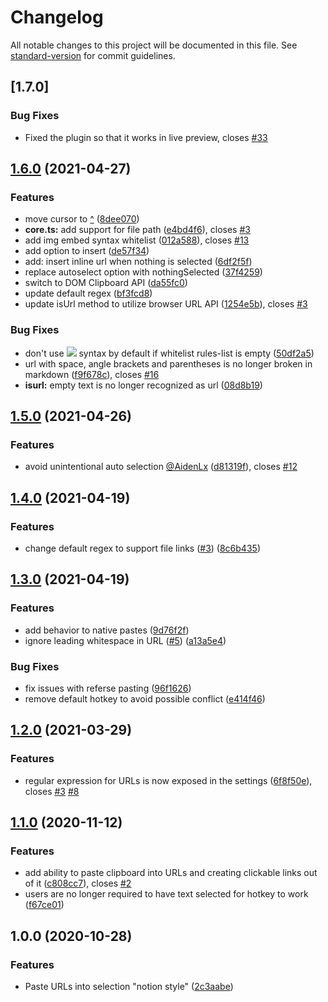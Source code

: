 # Changelog

All notable changes to this project will be documented in this file. See [standard-version](https://github.com/conventional-changelog/standard-version) for commit guidelines.

## [1.7.0]

### Bug Fixes
* Fixed the plugin so that it works in live preview, closes [#33](https://github.com/denolehov/obsidian-url-into-selection/issues/33)

## [1.6.0](https://github.com/denolehov/obsidian-url-into-selection/compare/v1.1.0...v1.6.0) (2021-04-27)


### Features

* move cursor to [^](url) ([8dee070](https://github.com/denolehov/obsidian-url-into-selection/commit/8dee070b2c50b40351ba4c6a5cb11d7bae1f25b2))
* **core.ts:** add support for file path ([e4bd4f6](https://github.com/denolehov/obsidian-url-into-selection/commit/e4bd4f602eda766907ad7bcc30227f7873937c28)), closes [#3](https://github.com/denolehov/obsidian-url-into-selection/issues/3)
* add img embed syntax whitelist ([012a588](https://github.com/denolehov/obsidian-url-into-selection/commit/012a5885fa796bf955ca34e636d7e06da9d5f6cf)), closes [#13](https://github.com/denolehov/obsidian-url-into-selection/issues/13)
* add option to insert <url> ([de57f34](https://github.com/denolehov/obsidian-url-into-selection/commit/de57f348ca6684b0e6da17372af9fa5e6662a6c9))
* add: insert inline url when nothing is selected ([6df2f5f](https://github.com/denolehov/obsidian-url-into-selection/commit/6df2f5f5dd4e22ee137f4352f3149a198178b326))
* replace autoselect option with nothingSelected ([37f4259](https://github.com/denolehov/obsidian-url-into-selection/commit/37f4259085f6643f2375fee37d14c3550a66bc95))
* switch to DOM Clipboard API ([da55fc0](https://github.com/denolehov/obsidian-url-into-selection/commit/da55fc0ac85c16910eba9d81f85766532cd64f1f))
* update default regex ([bf3fcd8](https://github.com/denolehov/obsidian-url-into-selection/commit/bf3fcd818b31e41c718d56d6d27441c8a8e9881a))
* update isUrl method to utilize browser URL API ([1254e5b](https://github.com/denolehov/obsidian-url-into-selection/commit/1254e5b513bb65af2d8415219c61ef4c5f6ff6e3)), closes [#3](https://github.com/denolehov/obsidian-url-into-selection/issues/3)


### Bug Fixes

* don't use ![](url) syntax by default if whitelist rules-list is empty ([50df2a5](https://github.com/denolehov/obsidian-url-into-selection/commit/50df2a55cc731f8be592e94a36b6417510d0838f))
* url with space, angle brackets and parentheses is no longer broken in markdown ([f9f678c](https://github.com/denolehov/obsidian-url-into-selection/commit/f9f678c98654b233c4f6c4d831371fa5c9a4143e)), closes [#16](https://github.com/denolehov/obsidian-url-into-selection/issues/16)
* **isurl:** empty text is no longer recognized as url ([08d8b19](https://github.com/denolehov/obsidian-url-into-selection/commit/08d8b19b8db2a3f2aae5e0cda4640c2d6bfc6a30))

## [1.5.0](https://github.com/denolehov/obsidian-url-into-selection/compare/v1.1.0...v1.5.0) (2021-04-26)


### Features

* avoid unintentional auto selection [@AidenLx](https://github.com/AidenLx) ([d81319f](https://github.com/denolehov/obsidian-url-into-selection/commit/d81319f5ee6d8035c29cc4e497f1dc0125e70166)), closes [#12](https://github.com/denolehov/obsidian-url-into-selection/issues/12)

## [1.4.0](https://github.com/denolehov/obsidian-url-into-selection/compare/v1.1.0...v1.4.0) (2021-04-19)


### Features

* change default regex to support file links ([#3](https://github.com/denolehov/obsidian-url-into-selection/issues/3)) ([8c6b435](https://github.com/denolehov/obsidian-url-into-selection/commit/8c6b435e6eda075ce7d1ff720ba9a1cdb754c2e9))


## [1.3.0](https://github.com/denolehov/obsidian-url-into-selection/compare/v1.1.0...v1.3.0) (2021-04-19)


### Features

* add behavior to native pastes ([9d76f2f](https://github.com/denolehov/obsidian-url-into-selection/commit/9d76f2fb36dcf5bfc228bf6c2102fcb995e9a859))
* ignore leading whitespace in URL ([#5](https://github.com/denolehov/obsidian-url-into-selection/issues/5)) ([a13a5e4](https://github.com/denolehov/obsidian-url-into-selection/commit/a13a5e4662a9debba920a04034841241a41dcaca))


### Bug Fixes

* fix issues with referse pasting ([96f1626](https://github.com/denolehov/obsidian-url-into-selection/commit/96f1626de27828f6d5f376561ac4037a77a4f1fe))
* remove default hotkey to avoid possible conflict ([e414f46](https://github.com/denolehov/obsidian-url-into-selection/commit/e414f463bc78ac1464f745471da9e66f9a652487))

## [1.2.0](https://github.com/denolehov/obsidian-url-into-selection/compare/v1.0.0...v1.2.0) (2021-03-29)


### Features

* regular expression for URLs is now exposed in the settings ([6f8f50e](https://github.com/denolehov/obsidian-url-into-selection/commit/6f8f50e55e19758cd90f473678638a0f0c660f1c)), closes [#3](https://github.com/denolehov/obsidian-url-into-selection/issues/3) [#8](https://github.com/denolehov/obsidian-url-into-selection/issues/8)

## [1.1.0](https://github.com/denolehov/obsidian-url-into-selection/compare/v1.0.0...v1.1.0) (2020-11-12)


### Features

* add ability to paste clipboard into URLs and creating clickable links out of it ([c808cc7](https://github.com/denolehov/obsidian-url-into-selection/commit/c808cc73cffd9e2b3fcb80d0eb4895676359e976)), closes [#2](https://github.com/denolehov/obsidian-url-into-selection/issues/2)
* users are no longer required to have text selected for hotkey to work ([f67ce01](https://github.com/denolehov/obsidian-url-into-selection/commit/f67ce019a57aeff3207b802ecee3eca652fb165e))

## 1.0.0 (2020-10-28)


### Features

* Paste URLs into selection "notion style" ([2c3aabe](https://github.com/denolehov/obsidian-url-into-selection/commit/2c3aabe8b28f08257dfe070b9d23e0bfe1b2b37f))
